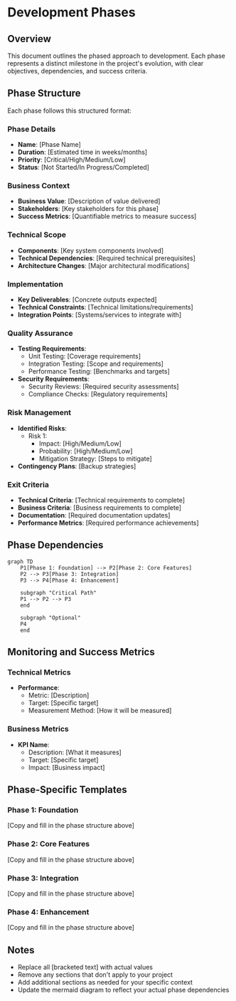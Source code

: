 # Development Phases

## Overview
This document outlines the phased approach to development. Each phase represents a distinct milestone in the project's evolution, with clear objectives, dependencies, and success criteria.

## Phase Structure
Each phase follows this structured format:

### Phase Details
- **Name**: [Phase Name]
- **Duration**: [Estimated time in weeks/months]
- **Priority**: [Critical/High/Medium/Low]
- **Status**: [Not Started/In Progress/Completed]

### Business Context
- **Business Value**: [Description of value delivered]
- **Stakeholders**: [Key stakeholders for this phase]
- **Success Metrics**: [Quantifiable metrics to measure success]

### Technical Scope
- **Components**: [Key system components involved]
- **Technical Dependencies**: [Required technical prerequisites]
- **Architecture Changes**: [Major architectural modifications]

### Implementation
- **Key Deliverables**: [Concrete outputs expected]
- **Technical Constraints**: [Technical limitations/requirements]
- **Integration Points**: [Systems/services to integrate with]

### Quality Assurance
- **Testing Requirements**:
  - Unit Testing: [Coverage requirements]
  - Integration Testing: [Scope and requirements]
  - Performance Testing: [Benchmarks and targets]
- **Security Requirements**:
  - Security Reviews: [Required security assessments]
  - Compliance Checks: [Regulatory requirements]

### Risk Management
- **Identified Risks**:
  - Risk 1:
    - Impact: [High/Medium/Low]
    - Probability: [High/Medium/Low]
    - Mitigation Strategy: [Steps to mitigate]
- **Contingency Plans**: [Backup strategies]

### Exit Criteria
- **Technical Criteria**: [Technical requirements to complete]
- **Business Criteria**: [Business requirements to complete]
- **Documentation**: [Required documentation updates]
- **Performance Metrics**: [Required performance achievements]

## Phase Dependencies
```mermaid
graph TD
    P1[Phase 1: Foundation] --> P2[Phase 2: Core Features]
    P2 --> P3[Phase 3: Integration]
    P3 --> P4[Phase 4: Enhancement]
    
    subgraph "Critical Path"
    P1 --> P2 --> P3
    end
    
    subgraph "Optional"
    P4
    end
```

## Monitoring and Success Metrics

### Technical Metrics
- **Performance**:
  - Metric: [Description]
  - Target: [Specific target]
  - Measurement Method: [How it will be measured]

### Business Metrics
- **KPI Name**:
  - Description: [What it measures]
  - Target: [Specific target]
  - Impact: [Business impact]

## Phase-Specific Templates

### Phase 1: Foundation
[Copy and fill in the phase structure above]

### Phase 2: Core Features
[Copy and fill in the phase structure above]

### Phase 3: Integration
[Copy and fill in the phase structure above]

### Phase 4: Enhancement
[Copy and fill in the phase structure above]

## Notes
- Replace all [bracketed text] with actual values
- Remove any sections that don't apply to your project
- Add additional sections as needed for your specific context
- Update the mermaid diagram to reflect your actual phase dependencies